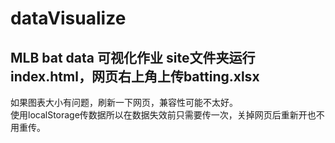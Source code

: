 dataVisualize
===
MLB bat data
可视化作业
site文件夹运行index.html，网页右上角上传batting.xlsx
---
如果图表大小有问题，刷新一下网页，兼容性可能不太好。  
使用localStorage传数据所以在数据失效前只需要传一次，关掉网页后重新开也不用重传。
